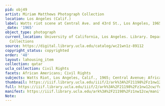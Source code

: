 ```yaml
---
pid: obj49
artist: Miriam Matthews Photograph Collection
location: Los Angeles (Calif.)
label: Watts riot scene at Central Ave. and 43rd St., Los Angeles, 1965
_date: '1965'
object_type: photograph
current_location: University of California, Los Angeles. Library. Department of Special
  Collections
source: https://digital.library.ucla.edu/catalog/wc21wn1z-89112
copyright_status: copyrighted
order: '48'
layout: lahousing_item
collection: qatar
ucla_collection: Civil Rights
facets: African Americans; Civil Rights
subjects: Watts Riot, Los Angeles, Calif., 1965; Central Avenue; African Americans
thumbnail: https://iiif.library.ucla.edu/iiif/2/ark%3A%2F21198%2Fz1nw12cw/full/250,/0/default.jpg
full: https://iiif.library.ucla.edu/iiif/2/ark%3A%2F21198%2Fz1nw12cw/full/600,/0/default.jpg
manifest: https://iiif.library.ucla.edu/ark%3A%2F21198%2Fz1nw12cw/manifest
Note: 
---
```

